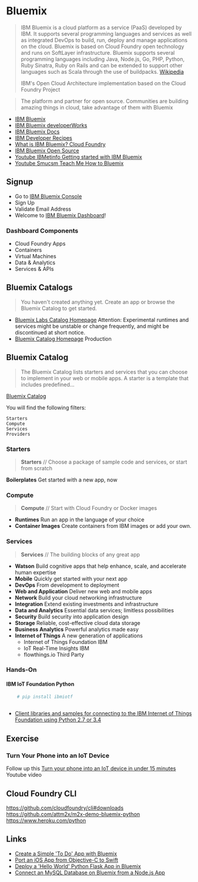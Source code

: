 # Bluemix

> IBM Bluemix is a cloud platform as a service (PaaS) developed by IBM. It supports several programming languages and services as well as integrated DevOps to build, run, deploy and manage applications on the cloud. Bluemix is based on Cloud Foundry open technology and runs on SoftLayer infrastructure. Bluemix supports several programming languages including Java, Node.js, Go, PHP, Python, Ruby Sinatra, Ruby on Rails and can be extended to support other languages such as Scala through the use of buildpacks. [Wikipedia](https://en.wikipedia.org/wiki/Bluemix)
> 
> IBM's Open Cloud Architecture implementation based on the Cloud Foundry Project

> The platform and partner for open source. Communities are building amazing things in cloud, take advantage of them with Bluemix

- [IBM Bluemix](https://console.ng.bluemix.net/)
- [IBM Bluemix developerWorks](http://www.ibm.com/developerworks/cloud/bluemix/)
- [IBM Bluemix Docs](https://console.ng.bluemix.net/docs/#)
- [IBM Developer Recipes](https://developer.ibm.com/recipes/)
- [What is IBM Bluemix? Cloud Foundry](http://www.ibm.com/developerworks/cloud/library/cl-bluemixfoundry/)
- [IBM Bluemix Open Source](http://www.ibm.com/cloud-computing/bluemix/open-source/)
- [Youtube IBMetinfo Getting started with IBM Bluemix](https://youtu.be/MtBdbaCQV8A)
- [Youtube Smucsm Teach Me How to Bluemix](https://youtu.be/10GV_MfasW4)

## Signup

- Go to [IBM Bluemix Console](https://console.ng.bluemix.net/)
- Sign Up
- Validate Email Address
- Welcome to [IBM Bluemix Dashboard](https://console.ng.bluemix.net/?direct=classic)!

### Dashboard Components

- Cloud Foundry Apps
- Containers
- Virtual Machines
- Data & Analytics
- Services & APIs

## Bluemix Catalogs

> You haven't created anything yet. Create an app or browse the Bluemix Catalog to get started.

- [Bluemix Labs Catalog Homepage](https://console.ng.bluemix.net/catalog/labs/) Attention: Experimental runtimes and services might be unstable or change frequently, and might be discontinued at short notice.
- [Bluemix Catalog Homepage](https://console.ng.bluemix.net/catalog/) Production

## Bluemix Catalog

> The Bluemix Catalog lists starters and services that you can choose to implement in your web or mobile apps. A starter is a template that includes predefined...

[Bluemix Catalog](https://console.ng.bluemix.net/catalog/)

You will find the following filters:

    Starters
    Compute
    Services
    Providers

### Starters

> __Starters__ // Choose a package of sample code and services, or start from scratch

__Boilerplates__ Get started with a new app, now

### Compute

> __Compute__ // Start with Cloud Foundry or Docker images

- __Runtimes__ Run an app in the language of your choice
- __Container Images__ Create containers from IBM images or add your own.

### Services

> __Services__ // The building blocks of any great app

- __Watson__ Build cognitive apps that help enhance, scale, and accelerate human expertise
- __Mobile__ Quickly get started with your next app
- __DevOps__ From development to deployment
- __Web and Application__ Deliver new web and mobile apps
- __Network__ Build your cloud networking infrastructure
- __Integration__ Extend existing investments and infrastructure
- __Data and Analytics__ Essential data services; limitless possibilities
- __Security__ Build security into application design
- __Storage__ Reliable, cost-effective cloud data storage
- __Business Analytics__ Powerful analytics made easy
- __Internet of Things__ A new generation of applications
  - Internet of Things Foundation IBM 
  - IoT Real-Time Insights IBM
  - flowthings.io Third Party

### Hands-On

#### IBM IoT Foundation Python

```sh
    # pip install ibmiotf
    
```
- [Client libraries and samples for connecting to the IBM Internet of Things Foundation using Python 2.7 or 3.4](https://github.com/ibm-messaging/iot-python)


## Exercise

### Turn Your Phone into an IoT Device

Follow up this [Turn your phone into an IoT device in under 15 minutes](https://www.youtube.com/watch?v=_Q4GlqAf2m4) Youtube video 

## Cloud Foundry CLI

https://github.com/cloudfoundry/cli#downloads
https://github.com/attm2x/m2x-demo-bluemix-python
https://www.heroku.com/python

## Links

- [Create a Simple 'To Do' App with Bluemix](https://github.com/IBM-Bluemix/todo-apps)
- [Port an iOS App from Objective-C to Swift](http://www.ibm.com/developerworks/library/mo-bluemix-swift-app/index.html)
- [Deploy a 'Hello World' Python Flask App in Bluemix](https://developer.ibm.com/bluemix/2015/03/30/simple-hello-world-python-app-using-flask/)
- [Connect an MySQL Database on Bluemix from a Node.js App](https://github.com/ibmjstart/bluemix-node-mysql-uploader)
